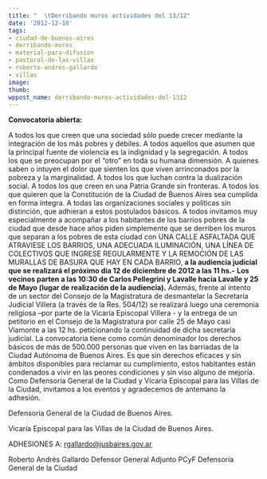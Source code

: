 ```yaml
---
title: "  \tDerribando muros actividades del 13/12"
date: '2012-12-10'
tags:
- ciudad-de-buenos-aires
- derribando-muros
- material-para-difusion
- pastoral-de-las-villas
- roberto-andres-gallardo
- villas
image: 
thumb: 
wppost_name: derribando-muros-actividades-del-1312
---
```


<strong>Convocatoria abierta:</strong>

A todos los que creen que una sociedad sólo puede crecer mediante la integración de los más pobres y débiles.
A todos aquellos que asumen que la principal fuente de violencia es la indignidad y la segregación.
A todos los que se preocupan por el “otro” en toda su humana dimensión.
A quienes saben o intuyen el dolor que sienten los que viven arrinconados por la pobreza y la marginalidad.
A todos los que luchan contra la dualización social.
A todos los que creen en una Patria Grande sin fronteras.
A todos los que quieren que la Constitución de la Ciudad de Buenos Aires sea cumplida en forma íntegra.
A todas las organizaciones sociales y políticas sin distinción, que adhieran a estos postulados básicos.
A todos invitamos muy especialmente a acompañar a los habitantes de los barrios pobres de la ciudad que desde hace años piden simplemente que se derriben los muros que separan a los pobres de esta ciudad con UNA CALLE ASFALTADA QUE ATRAVIESE LOS
BARRIOS, UNA ADECUADA ILUMINACIÓN, UNA LÍNEA DE COLECTIVOS QUE INGRESE REGULARMENTE Y LA REMOCIÓN DE LAS MURALLAS DE BASURA QUE HAY EN CADA BARRIO, <strong>a la audiencia judicial que se realizará el próximo día 12 de diciembre de 2012 a las 11 hs.-</strong>
<strong> Los vecinos parten a las 10:30 de Carlos Pellegrini y Lavalle hacia Lavalle y 25 de Mayo (lugar de realización de la audiencia).</strong>
Además, frente al intento de un sector del Consejo de la Magistratura de desmantelar la Secretaría Judicial Villera (a través de la Res. 504/12) se realizará luego una ceremonia religiosa –por parte de la Vicaría Episcopal Villera - y la entrega de un petitorio en el Consejo de la Magistratura por calle 25 de Mayo casi Viamonte a las 12 hs. peticionando la continuidad de dicha secretaría judicial.
La convocatoria tiene como común denominador los derechos básicos de más de 500.000 personas que viven en las barriadas de la Ciudad Autónoma de Buenos Aires. Es que sin derechos eficaces y sin ámbitos disponibles para reclamar su cumplimiento, estos
habitantes están condenados a vivir en las peores condiciones y sin viso alguno de mejoría.
Como Defensoría General de la Ciudad y Vicaria Episcopal para las Villas de la Ciudad, invitamos a los eventos y agradecemos de antemano la adhesión.

Defensoría General de la Ciudad de Buenos Aires.

Vicaría Episcopal para las Villas de la Ciudad de Buenos Aires.

ADHESIONES A:
rgallardo@jusbaires.gov.ar

Roberto Andrés Gallardo
Defensor General Adjunto PCyF
Defensoría General de la Ciudad
